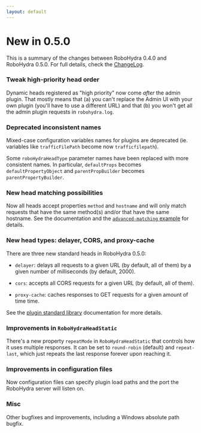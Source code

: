 ```yaml
---
layout: default
---
```


New in 0.5.0
============

This is a summary of the changes between RoboHydra 0.4.0 and RoboHydra
0.5.0. For full details, check the
[ChangeLog](https://raw.github.com/robohydra/robohydra/master/ChangeLog).

### Tweak high-priority head order

Dynamic heads registered as "high priority" now come *after* the admin
plugin. That mostly means that (a) you can't replace the Admin UI with
your own plugin (you'll have to use a different URL) and that (b) you
won't get all the admin plugin requests in `robohydra.log`.

### Deprecated inconsistent names

Mixed-case configuration variables names for plugins are
deprecated (ie. variables like `trafficFilePath` become now
`trafficfilepath`).

Some `roboHydraHeadType` parameter names have been replaced with
more consistent names. In particular, `defaultProps` becomes
`defaultPropertyObject` and `parentPropBuilder` becomes
`parentPropertyBuilder`.

### New head matching possibilities

Now all heads accept properties `method` and `hostname` and will only
match requests that have the same method(s) and/or that have the same
hostname. See the documentation and the [`advanced-matching`
example](https://github.com/robohydra/robohydra/blob/master/examples/plugins/advanced-matching/index.js)
for details.

### New head types: delayer, CORS, and proxy-cache

There are three new standard heads in RoboHydra 0.5.0:

* `delayer`: delays all requests to a given URL (by default, all of
  them) by a given number of milliseconds (by default, 2000).

* `cors`: accepts all CORS requests for a given URL (by default, all
  of them).

* `proxy-cache`: caches responses to GET requests for a given amount
  of time time.

See the [plugin standard library](../plugin-stdlib) documentation for
more details.

### Improvements in `RoboHydraHeadStatic`

There's a new property `repeatMode` in `RoboHydraHeadStatic` that
controls how it uses multiple responses. It can be set to
`round-robin` (default) and `repeat-last`, which just repeats the last
response forever upon reaching it.

### Improvements in configuration files

Now configuration files can specify plugin load paths and the port the
RoboHydra server will listen on.

### Misc

Other bugfixes and improvements, including a Windows absolute path
bugfix.
